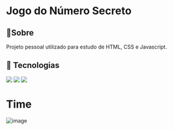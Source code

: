 <h1>Jogo do Número Secreto</h1>

<h2>🔖Sobre</h2>
<p>Projeto pessoal utilizado para estudo de HTML, CSS e Javascript.</p>

## 🚀 Tecnologias
<div>
  <img src="https://img.shields.io/badge/HTML-239120?style-for-the-badge&logo-html5&logoColor=white">
  <img src="https://img.shields.io/badge/CSS-239120?style-for-the-badge&logo-css3&logoColor=white">
  <img src="https://img.shields.io/badge/JavaScript-F7DF1E?style-for-the-badge&logo-javascript&logoColor=black">
</div>

# Time

![image](https://github.com/user-attachments/assets/b3b7d092-5b63-404b-a932-51641525087b)
